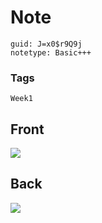 # Note
```
guid: J=x0$r9Q9j
notetype: Basic+++
```

### Tags
```
Week1
```

## Front
<img src="paste-1d2082da6991d1ea4a04cc89ff2b3c12472b26cc.jpg">

## Back
<img src="paste-68cc92e6c0314cc905a8e0ccbec3988f8a495702.jpg">
